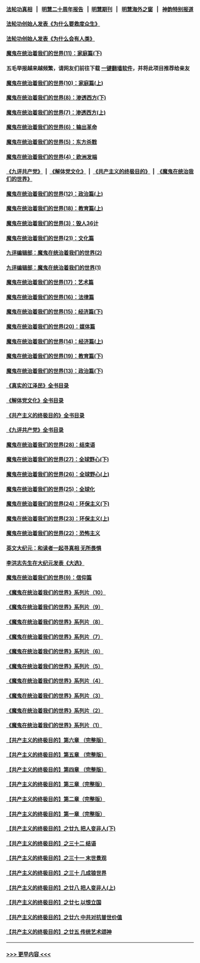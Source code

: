 #### [法轮功真相](https://github.com/gfw-breaker/truth/blob/master/README.md?t=0) &nbsp;&nbsp;|&nbsp;&nbsp; [明慧二十周年报告](https://github.com/gfw-breaker/mh-reports/blob/master/README.md?t=0) &nbsp;&nbsp;|&nbsp;&nbsp;[明慧期刊](https://github.com/gfw-breaker/mh-qikan) &nbsp;&nbsp;|&nbsp;&nbsp; [明慧海外之窗](https://github.com/gfw-breaker/mh-news/blob/master/README.md?t=0) &nbsp;&nbsp;|&nbsp;&nbsp; [神韵特别报道](https://github.com/gfw-breaker/mh-news/blob/master/shenyun.md?t=0)
#### [法轮功创始人发表《为什么要救度众生》](../pages/nsc422/n13975246.md?t=04290343) 
#### [法轮功创始人发表《为什么会有人类》](../pages/nsc422/n13912117.md?t=04290343) 
#### [魔鬼在统治着我们的世界(11)：家庭篇(下)](../pages/nsc422/n10440961.md?t=04290343) 
#### 五毛举报越来越频繁，请网友们前往下载 [一键翻墙软件](https://github.com/gfw-breaker/ssr-accounts)，并将此项目推荐给亲友
#### [魔鬼在统治着我们的世界(10)：家庭篇(上)](../pages/nsc422/n10435448.md?t=04290343) 
#### [魔鬼在统治着我们的世界(8)：渗透西方(下)](../pages/nsc422/n10429603.md?t=04290343) 
#### [魔鬼在统治着我们的世界(7)：渗透西方(上)](../pages/nsc422/n10426013.md?t=04290343) 
#### [魔鬼在统治着我们的世界(6)：输出革命](../pages/nsc422/n10421536.md?t=04290343) 
#### [魔鬼在统治着我们的世界(5)：东方杀戮](../pages/nsc422/n10417707.md?t=04290343) 
#### [魔鬼在统治着我们的世界(4)：欧洲发端](../pages/nsc422/n10414890.md?t=04290343) 
#### [《九评共产党》](https://github.com/begood0513/9ping.md/blob/master/README.md) &nbsp;|&nbsp; [《解体党文化》](../../../../jtdwh.md/blob/master/README.md)  &nbsp;|&nbsp; [《共产主义的终极目的》](../../../../gczydzjmd.md/blob/master/README.md) &nbsp;|&nbsp; [《魔鬼在统治我们的世界》](../../../../mgztzwmdsj.md/blob/master/README.md) 
#### [魔鬼在统治着我们的世界(12)：政治篇(上)](../pages/nsc422/n10444576.md?t=04290343) 
#### [魔鬼在统治着我们的世界(18)：教育篇(上)](../pages/nsc422/n10526970.md?t=04290343) 
#### [魔鬼在统治着我们的世界(3)：毁人36计](../pages/nsc422/n10411583.md?t=04290343) 
#### [魔鬼在统治着我们的世界(21)：文化篇](../pages/nsc422/n10597706.md?t=04290343) 
#### [九评编辑部：魔鬼在统治着我们的世界(2)](../pages/nsc422/n10410036.md?t=04290343) 
#### [九评编辑部：魔鬼在统治着我们的世界(1)](../pages/nsc422/n10406825.md?t=04290343) 
#### [魔鬼在统治着我们的世界(17)：艺术篇](../pages/nsc422/n10499093.md?t=04290343) 
#### [魔鬼在统治着我们的世界(16)：法律篇](../pages/nsc422/n10485969.md?t=04290343) 
#### [魔鬼在统治着我们的世界(15)：经济篇(下)](../pages/nsc422/n10469975.md?t=04290343) 
#### [魔鬼在统治着我们的世界(20)：媒体篇](../pages/nsc422/n10586579.md?t=04290343) 
#### [魔鬼在统治着我们的世界(14)：经济篇(上)](../pages/nsc422/n10457370.md?t=04290343) 
#### [魔鬼在统治着我们的世界(19)：教育篇(下)](../pages/nsc422/n10564808.md?t=04290343) 
#### [魔鬼在统治着我们的世界(13)：政治篇(下)](../pages/nsc422/n10448270.md?t=04290343) 
#### [《真实的江泽民》全书目录](../pages/nsc422/n13721399.md?t=04290343) 
#### [《解体党文化》全书目录](../pages/nsc422/n13721157.md?t=04290343) 
#### [《共产主义的终极目的》全书目录](../pages/nsc422/n13721048.md?t=04290343) 
#### [《九评共产党》全书目录](../pages/nsc422/n13708085.md?t=04290343) 
#### [魔鬼在统治着我们的世界(28)：结束语](../pages/nsc422/n10936246.md?t=04290343) 
#### [魔鬼在统治着我们的世界(27)：全球野心(下)](../pages/nsc422/n10928319.md?t=04290343) 
#### [魔鬼在统治着我们的世界(26)：全球野心(上)](../pages/nsc422/n10900318.md?t=04290343) 
#### [魔鬼在统治着我们的世界(25)：全球化](../pages/nsc422/n10788205.md?t=04290343) 
#### [魔鬼在统治着我们的世界(24)：环保主义(下)](../pages/nsc422/n10695307.md?t=04290343) 
#### [魔鬼在统治着我们的世界(23)：环保主义(上)](../pages/nsc422/n10688613.md?t=04290343) 
#### [魔鬼在统治着我们的世界(22)：恐怖主义](../pages/nsc422/n10614727.md?t=04290343) 
#### [英文大纪元：和读者一起寻真相 无所畏惧](../pages/nsc422/n12542027.md?t=04290343) 
#### [李洪志先生在大纪元发表《大选》](../pages/nsc422/n12534746.md?t=04290343) 
#### [魔鬼在统治着我们的世界(9)：信仰篇](../pages/nsc422/n10432159.md?t=04290343) 
#### [《魔鬼在统治着我们的世界》系列片（10）](../pages/nsc422/n12292670.md?t=04290343) 
#### [《魔鬼在统治着我们的世界》系列片（9）](../pages/nsc422/n12290859.md?t=04290343) 
#### [《魔鬼在统治着我们的世界》系列片（8）](../pages/nsc422/n12287445.md?t=04290343) 
#### [《魔鬼在统治着我们的世界》系列片（7）](../pages/nsc422/n12283425.md?t=04290343) 
#### [《魔鬼在统治着我们的世界》系列片（6）](../pages/nsc422/n12282314.md?t=04290343) 
#### [《魔鬼在统治着我们的世界》系列片（5）](../pages/nsc422/n12281419.md?t=04290343) 
#### [《魔鬼在统治着我们的世界》系列片（4）](../pages/nsc422/n12274024.md?t=04290343) 
#### [《魔鬼在统治着我们的世界》系列片（3）](../pages/nsc422/n12271322.md?t=04290343) 
#### [《魔鬼在统治着我们的世界》系列片（2）](../pages/nsc422/n12269049.md?t=04290343) 
#### [《魔鬼在统治着我们的世界》系列片（1）](../pages/nsc422/n12267575.md?t=04290343) 
#### [【共产主义的终极目的】第六章 （完整版）](../pages/nsc422/n11428913.md?t=04290343) 
#### [【共产主义的终极目的】第五章 （完整版）](../pages/nsc422/n11428912.md?t=04290343) 
#### [【共产主义的终极目的】第四章 （完整版）](../pages/nsc422/n11428907.md?t=04290343) 
#### [【共产主义的终极目的】第三章（完整版）](../pages/nsc422/n11428848.md?t=04290343) 
#### [【共产主义的终极目的】第二章（完整版）](../pages/nsc422/n11428831.md?t=04290343) 
#### [【共产主义的终极目的】第一章（完整版）](../pages/nsc422/n11417651.md?t=04290343) 
#### [【共产主义的终极目的】之廿九 把人变非人(下)](../pages/nsc422/n11344140.md?t=04290343) 
#### [【共产主义的终极目的】之三十二 结语](../pages/nsc422/n11360535.md?t=04290343) 
#### [【共产主义的终极目的】之三十一 末世景观](../pages/nsc422/n11351129.md?t=04290343) 
#### [【共产主义的终极目的】之三十 几成狼世界](../pages/nsc422/n11348280.md?t=04290343) 
#### [【共产主义的终极目的】之廿八 把人变非人(上)](../pages/nsc422/n11340492.md?t=04290343) 
#### [【共产主义的终极目的】之廿七 以恨立国](../pages/nsc422/n11336944.md?t=04290343) 
#### [【共产主义的终极目的】之廿六 中共对抗普世价值](../pages/nsc422/n11324785.md?t=04290343) 
#### [【共产主义的终极目的】之廿五 传统艺术颂神](../pages/nsc422/n11296396.md?t=04290343) 

----
#### [ >>> 更早内容 <<< ](../indexes/nsc422-earlier.md)
